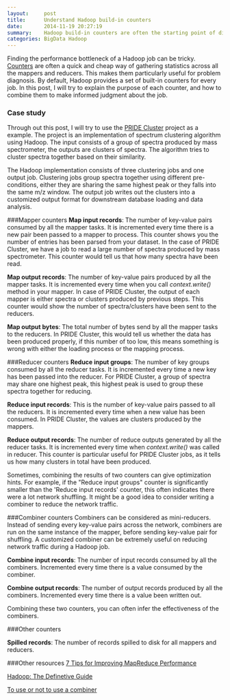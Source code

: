 ```yaml
---
layout:     post
title:      Understand Hadoop build-in counters
date:       2014-11-19 20:27:19
summary:    Hadoop build-in counters are often the starting point of diagnose Hadoop jobs, understanding the meaning of these counters and their relationships is the key. 
categories: BigData Hadoop
---
```


Finding the performance bottleneck of a Hadoop job can be tricky. [Counters](https://www.inkling.com/read/hadoop-definitive-guide-tom-white-3rd/chapter-8/counters) are often a quick and cheap way of gathering statistics across all the mappers and reducers. This makes them particularly useful for problem diagnosis. By default, Hadoop provides a set of built-in counters for every job. In this post, I will try to explain the purpose of each counter, and how to combine them to make informed judgment about the job.  

### Case study
Through out this post, I will try to use the [PRIDE Cluster](https://code.google.com/p/spectra-cluster/) project as a example. The project is an implementation of spectrum clustering algorithm using Hadoop. The input consists of a group of spectra produced by mass spectrometer, the outputs are clusters of spectra. The algorithm tries to cluster spectra together based on their similarity. 

The Hadoop implementation consists of three clustering jobs and one output job. Clustering jobs group spectra together using different pre-conditions, either they are sharing the same highest peak or they falls into the same m/z window. The output job writes out the clusters into a customized output format for downstream database loading and data analysis. 

###Mapper counters
**Map input records**: The number of key-value pairs consumed by all the mapper tasks. It is incremented every time there is a new pair been passed to a mapper to process. This counter shows you the number of entries has been parsed from your dataset. In the case of PRIDE Cluster, we have a job to read a large number of spectra produced by mass spectrometer. This counter would tell us that how many spectra have been read.  

**Map output records**: The number of key-value pairs produced by all the mapper tasks. It is incremented every time when you call _context.write()_ method in your mapper. In case of PRIDE Cluster, the output of each mapper is either spectra or clusters produced by previous steps. This counter would show the number of spectra/clusters have been sent to the reducers. 

**Map output bytes**: The total number of bytes send by all the mapper tasks to the reducers. In PRIDE Cluster, this would tell us whether the data has been produced properly, if this number of too low, this means something is wrong with either the loading process or the mapping process.

###Reducer counters
**Reduce input groups**: The number of key groups consumed by all the reducer tasks. It is incremented every time a new key has been passed into the reducer. For PRIDE Cluster, a group of spectra may share one highest peak, this highest peak is used to group these spectra together for reducing. 

**Reduce input records**: This is the number of key-value pairs passed to all the reducers. It is incremented every time when a new value has been consumed. In PRIDE Cluster, the values are clusters produced by the mappers. 

**Reduce output records**: The number of reduce outputs generated by all the reducer tasks. It is incremented every time when _context.write()_ was called in reducer. This counter is particular useful for PRIDE Cluster jobs, as it tells us how many clusters in total have been produced.

Sometimes, combining the results of two counters can give optimization hints. For example, if the "Reduce input groups" counter is significantly smaller than the 'Reduce input records' counter, this often indicates there were a lot network shuffling. It might be a good idea to consider writing a combiner to reduce the network traffic.

###Combiner counters
Combiners can be considered as mini-reducers. Instead of sending every key-value pairs across the network, combiners are run on the same instance of the mapper, before sending key-value pair for shuffling. A customized combiner can be extremely useful on reducing network traffic during a Hadoop job.

**Combine input records**: The number of input records consumed by all the combiners. Incremented every time there is a value consumed by the combiner.

**Combine output records**: The number of output records produced by all the combiners. Incremented every time there is a value been written out.

Combining these two counters, you can often infer the effectiveness of the combiners. 

###Other counters

**Spilled records**: The number of records spilled to disk for all mappers and reducers.

###Other resources
[7 Tips for Improving MapReduce Performance](http://blog.cloudera.com/blog/2009/12/7-tips-for-improving-mapreduce-performance/)

[Hadoop: The Definetive Guide](https://www.inkling.com/read/hadoop-definitive-guide-tom-white-3rd/chapter-8/counters)

[To use or not to use a combiner](http://www.philippeadjiman.com/blog/2010/01/14/hadoop-tutorial-series-issue-4-to-use-or-not-to-use-a-combiner/)